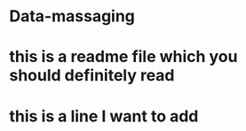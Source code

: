 # Data-massaging
# this is a readme file which you should definitely read
# this is a line I want to add